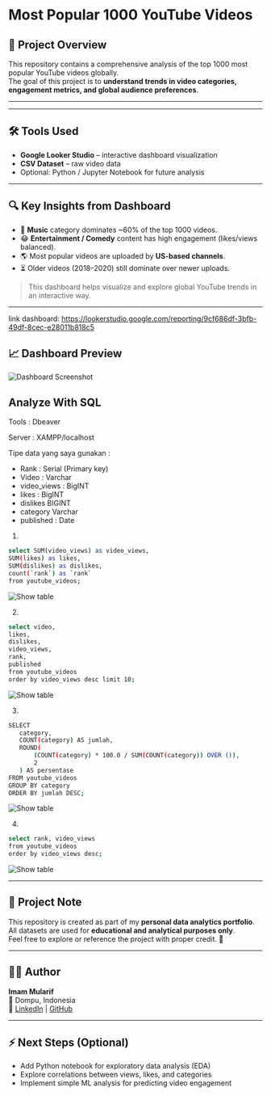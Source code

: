 # Most Popular 1000 YouTube Videos

## 📌 Project Overview
This repository contains a comprehensive analysis of the top 1000 most popular YouTube videos globally.  
The goal of this project is to **understand trends in video categories, engagement metrics, and global audience preferences**.

---

---

## 🛠️ Tools Used
- **Google Looker Studio** – interactive dashboard visualization  
- **CSV Dataset** – raw video data  
- Optional: Python / Jupyter Notebook for future analysis

---

## 🔍 Key Insights from Dashboard
- 🎵 **Music** category dominates ~60% of the top 1000 videos.  
- 😂 **Entertainment / Comedy** content has high engagement (likes/views balanced).  
- 🌎 Most popular videos are uploaded by **US-based channels**.  
- ⏳ Older videos (2018–2020) still dominate over newer uploads.  

> This dashboard helps visualize and explore global YouTube trends in an interactive way.

---



link dashboard: https://lookerstudio.google.com/reporting/9cf686df-3bfb-49df-8cec-e28011b818c5

## 📈 Dashboard Preview
![Dashboard Screenshot](https://github.com/imammularif/Most-popular-1000-Youtube-videos/blob/main/visualization/looker_dashboard_screenshot.png)


## Analyze With SQL 

Tools : Dbeaver

Server : XAMPP/localhost

Tipe data yang saya gunakan :
- Rank : Serial (Primary key)
- Video : Varchar
- video_views : BigINT
- likes : BigINT
- dislikes BIGINT
- category Varchar
- published : Date


1. 
 ```bash
select SUM(video_views) as video_views,
SUM(likes) as likes,
SUM(dislikes) as dislikes,
count(`rank`) as `rank` 
from youtube_videos;
 ```

![Show table](https://github.com/imammularif/Most-popular-1000-Youtube-videos/blob/main/Chapture/1.png)

2. 
 ```bash
select video,
likes,
dislikes,
video_views,
rank,
published 
from youtube_videos
order by video_views desc limit 10;
 ```

![Show table](https://github.com/imammularif/Most-popular-1000-Youtube-videos/blob/main/Chapture/2.3.png)

3. 
 ```bash
 SELECT 
    category,
    COUNT(category) AS jumlah,
    ROUND(
        (COUNT(category) * 100.0 / SUM(COUNT(category)) OVER ()),
        2
    ) AS persentase
FROM youtube_videos
GROUP BY category
ORDER BY jumlah DESC;
 ```

![Show table](https://github.com/imammularif/Most-popular-1000-Youtube-videos/blob/main/Chapture/Screenshot%202025-10-15%20145929.png)

4. 
 ```bash
select rank, video_views
from youtube_videos
order by video_views desc;
 ```

![Show table](https://github.com/imammularif/Most-popular-1000-Youtube-videos/blob/main/Chapture/4.png)

---

## 🧾 Project Note
This repository is created as part of my **personal data analytics portfolio**.  
All datasets are used for **educational and analytical purposes only**.  
Feel free to explore or reference the project with proper credit. 🙌

---

## 👨‍💻 Author
**Imam Mularif**  
📍 Dompu, Indonesia  
🔗 [LinkedIn](https://linkedin.com/in/imammularif) | [GitHub](https://github.com/imammularif)

---

## ⚡ Next Steps (Optional)
- Add Python notebook for exploratory data analysis (EDA)  
- Explore correlations between views, likes, and categories  
- Implement simple ML analysis for predicting video engagement



